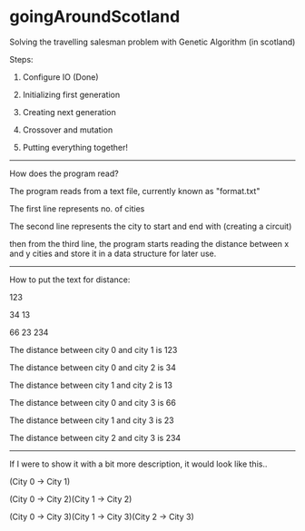# goingAroundScotland
Solving the travelling salesman problem with Genetic Algorithm (in scotland)

Steps:

1. Configure IO (Done)

2. Initializing first generation

3. Creating next generation

4. Crossover and mutation

5. Putting everything together!

----

How does the program read?

The program reads from a text file, currently known as "format.txt"

The first line represents no. of cities

The second line represents the city to start and end with (creating a circuit)

then from the third line, the program starts reading the distance between x and y cities and store it in a data structure for later use.

----

How to put the text for distance:

123

34 13

66  23 234


The distance between city 0 and city 1 is 123

The distance between city 0 and city 2 is 34

The distance between city 1 and city 2 is 13

The distance between city 0 and city 3 is 66

The distance between city 1 and city 3 is 23

The distance between city 2 and city 3 is 234


----

If I were to show it with a bit more description, it would look like this..


(City 0 -> City 1)

(City 0 -> City 2)(City 1 -> City 2)

(City 0 -> City 3)(City 1 -> City 3)(City 2 -> City 3)
